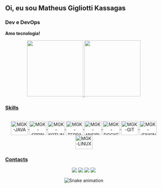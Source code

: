 ## Oi, eu sou Matheus Gigliotti Kassagas 

### Dev e DevOps
**Amo tecnologia!**

<div align="center">
  <a href="https://github.com/matheuskassagas">
  <img height="180em" src="https://github-readme-stats.vercel.app/api?username=matheuskassagas&show_icons=true&theme=dark&include_all_commits=true">
  <img height="180em" src="https://github-readme-stats.vercel.app/api/top-langs/?username=matheuskassagas&layout=compact&langs_count=10&theme=dark">
</div>
  
### Skills

<div style="display: inline_block" align="center"><br>
  <img align="center" alt="MGK-JAVA" height="45" width="55" src="https://cdn.jsdelivr.net/gh/devicons/devicon/icons/java/java-original.svg">
  <img align="center" alt="MGK-SPRING" height="45" width="55" src="https://cdn.jsdelivr.net/gh/devicons/devicon/icons/spring/spring-original.svg">
  <img align="center" alt="MGK-KOTLIN" height="45" width="55" src="https://cdn.jsdelivr.net/gh/devicons/devicon/icons/kotlin/kotlin-original.svg">
  <img align="center" alt="MGK-TERRAFORM" height="45" width="55" src="https://cdn.jsdelivr.net/gh/devicons/devicon/icons/terraform/terraform-original.svg">
  <img align="center" alt="MGK-ANSIBLE" height="45" width="55" src="https://cdn.jsdelivr.net/gh/devicons/devicon/icons/ansible/ansible-original.svg">
  <img align="center" alt="MGK-DOCKER" height="45" width="55" src="https://cdn.jsdelivr.net/gh/devicons/devicon/icons/docker/docker-original-wordmark.svg">
  <img align="center" alt="MGK-GIT" height="45" width="55" src="https://cdn.jsdelivr.net/gh/devicons/devicon/icons/git/git-original.svg">
  <img align="center" alt="MGK-JENKINS" height="45" width="55" src="https://cdn.jsdelivr.net/gh/devicons/devicon/icons/jenkins/jenkins-original.svg">
  <img align="center" alt="MGK-LINUX" height="45" width="55" src="https://cdn.jsdelivr.net/gh/devicons/devicon/icons/linux/linux-original.svg">
 
</div>


### Contacts
<div align="center"> 
  <a href="https://wa.me/5534991200027" target="_blank"><img src="https://img.shields.io/badge/WhatsApp-25D366?style=for-the-badge&logo=whatsapp&logoColor=white" target="_blank"></a>
  <a href="https://instagram.com/matheuskassagas" target="_blank"><img src="https://img.shields.io/badge/-Instagram-%23E4405F?style=for-the-badge&logo=instagram&logoColor=white" target="_blank"></a>
  <a href="https://www.linkedin.com/in/matheus-gigliotti-kassagas/" target="_blank"><img src="https://img.shields.io/badge/-LinkedIn-%230077B5?style=for-the-badge&logo=linkedin&logoColor=white" target="_blank"></a> 
   <a href = "mailto:gigliotti_@hotmail.com"><img src="https://img.shields.io/badge/Microsoft_Outlook-0078D4?style=for-the-badge&logo=microsoft-outlook&logoColor=white" target="_blank"></a>
  
 
  ![Snake animation](https://github.com/matheuskassagas/matheuskassagas/blob/output/github-contribution-grid-snake.svg)
 
</div>

